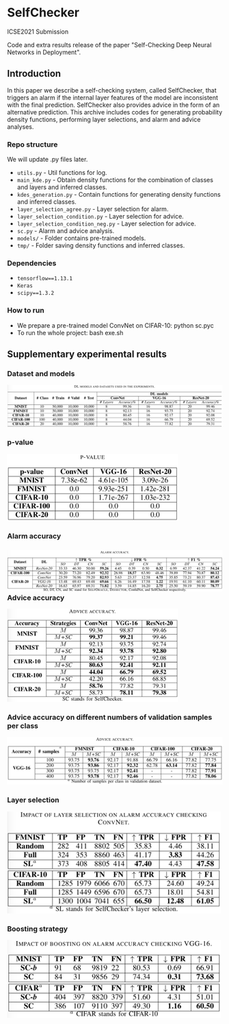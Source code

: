 # SelfChecker
ICSE2021 Submission

Code and extra results release of the paper "Self-Checking Deep Neural Networks in Deployment".

## Introduction

In this paper we describe a self-checking system, called SelfChecker, that triggers an alarm if the internal layer features of the model are inconsistent with the final prediction. SelfChecker also provides advice in the form of an alternative prediction. This archive includes codes for generating probability density functions, performing layer selections, and alarm and advice analyses.

### Repo structure

We will update .py files later.

- `utils.py` - Util functions for log.
- `main_kde.py` - Obtain density functions for the combination of classes and layers and inferred classes.
- `kdes_generation.py` - Contain functions for generating density functions and inferred classes.
- `layer_selection_agree.py` - Layer selection for alarm.
- `layer_selection_condition.py` - Layer selection for advice.
- `layer_selection_condition_neg.py` - Layer selection for advice.
- `sc.py` - Alarm and advice analysis.
- `models/` - Folder contains pre-trained models.
- `tmp/` - Folder saving density functions and inferred classes.

### Dependencies

- `tensorflow==1.13.1`
- `Keras`
- `scipy==1.3.2`

### How to run

- We prepare a pre-trained model ConvNet on CIFAR-10: python sc.pyc
- To run the whole project: bash exe.sh

## Supplementary experimental results

### Dataset and models

![image-20200831170504843](img/image-20200831170504843.png)

### p-value

<img src="img/image-20200831174142288.png" alt="image-20200831174142288" width="400px"  />

### Alarm accuracy

### ![image-20200831174226084](img/image-20200831174226084.png)Advice accuracy

<img src="img/image-20200831174318486.png" alt="image-20200831174318486" width="400px"/>

### Advice accuracy on different numbers of validation samples per class

![image-20200831174400004](img/image-20200831174400004.png)

### Layer selection

<img src="img/image-20200831174431731.png" alt="image-20200831174431731" width="500px" />

### Boosting strategy

<img src="img/image-20200831174514579.png" alt="image-20200831174514579" width="500px" />





